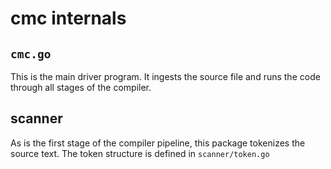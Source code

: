 # cmc internals

## `cmc.go`

This is the main driver program. It ingests the source file and runs the code through
all stages of the compiler.

## scanner

As is the first stage of the compiler pipeline, this package tokenizes the source text.
The token structure is defined in `scanner/token.go`
